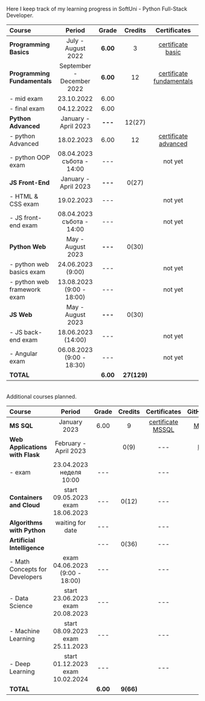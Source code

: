 
Here I keep track of my learning progress in SoftUni - Python Full-Stack Developer.

| Course                       |             Period              |  Grade   |   Credits   |        Certificates        |   GitHubRepo   |
|:-----------------------------|:-------------------------------:|:--------:|:-----------:|:--------------------------:|:--------------:|
| **Programming Basics**       |       July - August 2022        | **6.00** |      3      |    [certificate basic]     |    [basic]     |
| **Programming Fundamentals** |    September - December 2022    | **6.00** |     12      | [certificate fundamentals] | [fundamentals] |
| - mid exam                   |           23.10.2022            |   6.00   |             |                            |                |
| - final exam                 |           04.12.2022            |   6.00   |             |                            |                |
| **Python Advanced**          |      January - April 2023       | **---**  |   12(27)    |                            |                |
| - python Advanced            |           18.02.2023            |   6.00   |     12      |   [certificate advanced]   |   [advanced]   |
| - python OOP exam            | 08.04.2023 <br/> събота - 14:00 |   ---    |             |          not yet           |     [OOP]      |
| **JS Front-End**             |      January - April 2023       | **---**  |    0(27)    |                            |                |
| - HTML & CSS exam            |           19.02.2023            |   ---    |             |          not yet           |  [HTML & CSS]  |
| - JS front-end exam          | 08.04.2023 <br/> събота - 14:00 |   ---    |             |          not yet           | [JS Font-End]  |
| **Python Web**               |        May - August 2023        | **---**  |    0(30)    |                            |                |
| - python web basics exam     |        24.06.2023 (9:00)        |   ---    |             |          not yet           |  [web basic]   |
| - python web framework exam  |    13.08.2023 (9:00 - 18:00)    |   ---    |             |          not yet           |                |
| **JS Web**                   |        May - August 2023        | **---**  |    0(30)    |                            |                |
| - JS back-end exam           |       18.06.2023 (14:00)        |   ---    |             |          not yet           |                |
| - Angular exam               |    06.08.2023 (9:00 - 18:30)    |   ---    |             |          not yet           |                |
| **TOTAL**                    |                                 | **6.00** | **27(129)** |                            |                |

[basic]:https://github.com/VelinIliev/python-basic-softuni 
[fundamentals]: https://github.com/VelinIliev/python-fundamentals-softuni
[advanced]: https://github.com/VelinIliev/python-advanced-softuni
[OOP]: https://github.com/VelinIliev/python_oop_softuni
[HTML & CSS]:https://github.com/VelinIliev/html-and-css-softuni
[web basic]: https://github.com/VelinIliev/python_web_basics
[JS Font-End]: https://github.com/VelinIliev/js-front-end-softuni

[certificate basic]:https://softuni.bg/certificates/details/140540/cdc98c99
[certificate fundamentals]: https://softuni.bg/certificates/details/148794/32086962
[certificate advanced]: https://softuni.bg/certificates/details/159314/afb9a3d3

<br>
Additional courses planned.

| Course                                |                Period                 |  Grade   |  Credits  |    Certificates     | GitHubRepo |
|:--------------------------------------|:-------------------------------------:|:--------:|:---------:|:-------------------:|:----------:|
| **MS SQL**                            |             January 2023              |   6.00   |     9     | [certificate MSSQL] |  [MS SQL]  |
| **Web Applications <br/> with Flask** |         February - April 2023         |          |   0(9)    |         ---         |  [Flask]   |
| - exam                                |      23.04.2023<br/>неделя 10:00      |   ---    |           |         ---         |            |
| **Containers and Cloud**              | start 09.05.2023<br/> exam 18.06.2023 |   ---    |   0(12)   |         ---         |            |
| **Algorithms <br/> with Python**      |           waiting for date            |   ---    |           |         ---         |            |
| **Artificial Intelligence**           |                                       |   ---    |   0(36)   |         ---         |    ---     |
| - Math Concepts for <br/> Developers  |  exam 04.06.2023 <br/>(9:00 - 18:00)  |   ---    |           |         ---         |    ---     |
| - Data Science                        | start 23.06.2023 <br/>exam 20.08.2023 |   ---    |           |         ---         |    ---     |
| - Machine Learning                    | start 08.09.2023<br/>exam 25.11.2023  |   ---    |           |         ---         |    ---     |
| - Deep Learning                       | start 01.12.2023<br/>exam 10.02.2024  |   ---    |           |         ---         |    ---     |
| **TOTAL**                             |                                       | **6.00** | **9(66)** |                     |            |

[MS SQL]: https://github.com/VelinIliev/mssql-softuni
[Flask]: https://github.com/VelinIliev/Web-Applications-with-Flask---SoftUni
[certificate MSSQL]: https://softuni.bg/certificates/details/157955/30bb58a2


